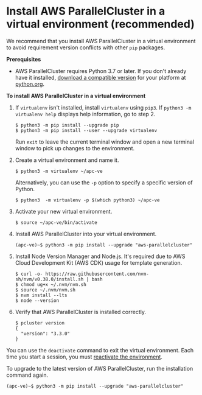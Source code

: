 # Install AWS ParallelCluster in a virtual environment \(recommended\)<a name="install-v3-virtual-environment"></a>

We recommend that you install AWS ParallelCluster in a virtual environment to avoid requirement version conflicts with other `pip` packages\.

**Prerequisites**
+ AWS ParallelCluster requires Python 3\.7 or later\. If you don't already have it installed, [download a compatible version](https://www.python.org/downloads/) for your platform at [python\.org](https://www.python.org/)\.

**To install AWS ParallelCluster in a virtual environment**

1. If `virtualenv` isn't installed, install `virtualenv` using `pip3`\. If `python3 -m virtualenv help` displays help information, go to step 2\.

   ```
   $ python3 -m pip install --upgrade pip
   $ python3 -m pip install --user --upgrade virtualenv
   ```

   Run `exit` to leave the current terminal window and open a new terminal window to pick up changes to the environment\.

1. Create a virtual environment and name it\.

   ```
   $ python3 -m virtualenv ~/apc-ve
   ```

   Alternatively, you can use the `-p` option to specify a specific version of Python\.

   ```
   $ python3  -m virtualenv -p $(which python3) ~/apc-ve
   ```

1. <a name="activate-virtual-environment-3"></a>Activate your new virtual environment\.

   ```
   $ source ~/apc-ve/bin/activate
   ```

1. Install AWS ParallelCluster into your virtual environment\.

   ```
   (apc-ve)~$ python3 -m pip install --upgrade "aws-parallelcluster"
   ```

1. Install Node Version Manager and Node\.js\. It's required due to AWS Cloud Development Kit \(AWS CDK\) usage for template generation\.

   ```
   $ curl -o- https://raw.githubusercontent.com/nvm-sh/nvm/v0.38.0/install.sh | bash
   $ chmod ug+x ~/.nvm/nvm.sh
   $ source ~/.nvm/nvm.sh
   $ nvm install --lts
   $ node --version
   ```

1. Verify that AWS ParallelCluster is installed correctly\.

   ```
   $ pcluster version
   {
     "version": "3.3.0"
   }
   ```

You can use the `deactivate` command to exit the virtual environment\. Each time you start a session, you must [reactivate the environment](#activate-virtual-environment-3)\.

To upgrade to the latest version of AWS ParallelCluster, run the installation command again\.

```
(apc-ve)~$ python3 -m pip install --upgrade "aws-parallelcluster"
```